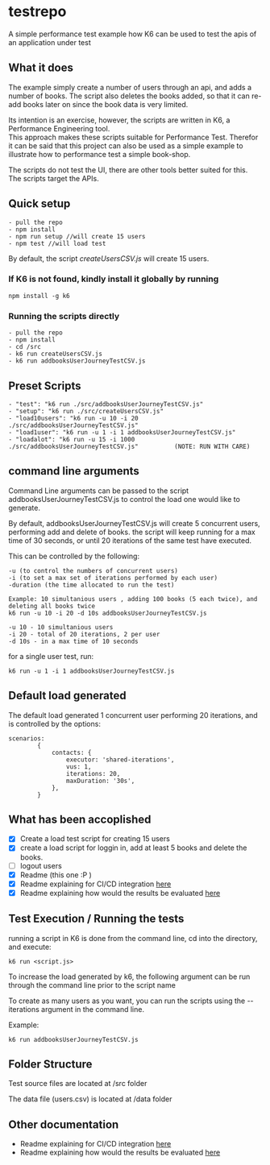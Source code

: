 # testrepo

A simple performance test example how K6 can be used to test the apis of an application under test

## What it does
The example simply create a number of users through an api, and adds a number of books.
The script also deletes the books added, so that it can re-add books later on since the book data is very limited.

Its intention is an exercise, however, the scripts are written in K6, a Performance Engineering tool.  
This approach makes these scripts suitable for Performance Test. 
Therefor it can be said that this project can also be used as a simple example to illustrate how to performance test a simple book-shop. 

The scripts do not test the UI, there are other tools better suited for this.  The scripts target the APIs.

## Quick setup
```
- pull the repo
- npm install
- npm run setup //will create 15 users
- npm test //will load test
```

By default, the script _createUsersCSV.js_ will create 15 users.

### If K6 is not found, kindly install it globally by running
```
npm install -g k6
```

### Running the scripts directly
```
- pull the repo
- npm install
- cd /src
- k6 run createUsersCSV.js
- k6 run addbooksUserJourneyTestCSV.js
```

## Preset Scripts 
```
- "test": "k6 run ./src/addbooksUserJourneyTestCSV.js"
- "setup": "k6 run ./src/createUsersCSV.js"
- "load10users": "k6 run -u 10 -i 20 ./src/addbooksUserJourneyTestCSV.js"
- "load1user": "k6 run -u 1 -i 1 addbooksUserJourneyTestCSV.js"
- "loadalot": "k6 run -u 15 -i 1000 ./src/addbooksUserJourneyTestCSV.js"          (NOTE: RUN WITH CARE)     
```


## command line arguments

Command Line arguments can be passed to the script addbooksUserJourneyTestCSV.js to control the load one would like to generate.

By default, addbooksUserJourneyTestCSV.js will create 5 concurrent users, performing add and delete of books.  the script will keep running for a max time of 30 seconds, or until 20 iterations of the same test have executed.

This can be controlled by the following:
```
-u (to control the numbers of concurrent users)
-i (to set a max set of iterations performed by each user)
-duration (the time allocated to run the test)
```
```
Example: 10 simultanious users , adding 100 books (5 each twice), and deleting all books twice
k6 run -u 10 -i 20 -d 10s addbooksUserJourneyTestCSV.js
```
```
-u 10 - 10 simultanious users
-i 20 - total of 20 iterations, 2 per user
-d 10s - in a max time of 10 seconds
```

for a single user test, run:
```
k6 run -u 1 -i 1 addbooksUserJourneyTestCSV.js
```

## Default load generated

The default load generated 1 concurrent user performing 20 iterations, and is controlled by the options:

```
scenarios:
        {
            contacts: {
                executor: 'shared-iterations',
                vus: 1,
                iterations: 20,
                maxDuration: '30s',
            },
        }
```

## What has been accoplished

- [x] Create a load test script for creating 15 users
- [x] create a load script for loggin in, add at least 5 books and delete the books.
- [ ] logout users
- [x] Readme (this one :P )
- [x] Readme explaining for CI/CD integration [here](/READMECICD.md)
- [x] Readme explaining how would the results be evaluated [here](/READMEEVAL.md)

## Test Execution / Running the tests

running a script in K6 is done from the command line, cd into the directory, and execute:
```
k6 run <script.js>
```

To increase the load generated by k6, the following argument can be run through the command line prior to the script name


To create as many users as you want, you can run the scripts using the --iterations argument in the command line. 

Example:
```
k6 run addbooksUserJourneyTestCSV.js
```

## Folder Structure

Test source files are located at /src folder

The data file (users.csv) is located at /data folder

## Other documentation
- Readme explaining for CI/CD integration [here](/READMECICD.md)
- Readme explaining how would the results be evaluated [here](/READMEEVAL.md)

